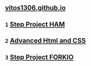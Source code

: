 ## [vitos1306.github.io](https://vitos1306.github.io)
## `1` [Step Project HAM](https://vitos1306.github.io/ham)
## `2` [Advanced Html and CSS](https://vitos1306.github.io/advanced_HTML_and_CSS)
## `3` [Step Project FORKIO](https://vitos1306.github.io/forkio)
